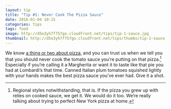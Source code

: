 ```yaml
---
layout: tip
title: "Tip #1: Never Cook The Pizza Sauce"
date: 2016-01-04 10:15
categories: tips
tags: food
image: http://d5e3yh7f757go.cloudfront.net/tips/tip-1-sauce.jpg
thumbnail: http://d5e3yh7f757go.cloudfront.net/tips/thumbs/tip-1-sauce.jpg
---
```

We know [a thing or two about pizza](http://beatsryetypes.com/pizza), and you can trust us when we tell you that you should never cook the tomato sauce you’re putting on that pizza.[^1] Especially if you’re calling it a Margherita or want it to taste like that pie you had at Lombardi’s that time. Canned Italian plum tomatoes squished lightly with your hands makes the best pizza sauce you’ve ever had. Give it a shot.

[^1]: Regional styles notwithstanding, that is. If the pizza you grew up with relies on cooked sauce, we get it. We would do it too. We’re really talking about trying to perfect New York pizza at home.
